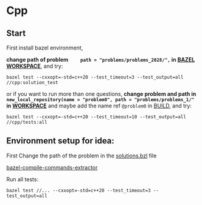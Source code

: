 # Cpp

## Start

First install bazel environment,

**change path of problem `    path = "problems/problems_2028/",` in [BAZEL WORKSPACE](../WORKSPACE)**, and try:
```shell
bazel test --cxxopt=-std=c++20 --test_timeout=3 --test_output=all //cpp:solution_test
```

or if you want to run more than one questions,
**change problem and path in `new_local_repository(name = "problem0", path = "problems/problems_1/"` in [WORKSPACE](../WORKSPACE)** and maybe add the name ref `@problem0` in [BUILD](tests/BUILD), and try:
```shell
bazel test --cxxopt=-std=c++20 --test_timeout=10 --test_output=all //cpp/tests:all
```

## Environment setup for idea:
First Change the path of the problem in the [solutions.bzl](../solutions.bzl) file

[bazel-compile-commands-extractor](https://github.com/hedronvision/bazel-compile-commands-extractor)

Run all tests:
```shell
bazel test //... --cxxopt=-std=c++20 --test_timeout=3 --test_output=all
```
